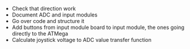 - Check that direction work
- Document ADC and input modules
- Go over code and structure it
- Add buttons from input module board to input module, the ones going directly to the ATMega
- Calculate joystick voltage to ADC value transfer function